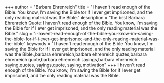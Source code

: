 +++
author = "Barbara Ehrenreich"
title = "I haven't read enough of the Bible. You know, I'm saving the Bible for if I ever get imprisoned, and the only reading material was the Bible."
description = "the best Barbara Ehrenreich Quote: I haven't read enough of the Bible. You know, I'm saving the Bible for if I ever get imprisoned, and the only reading material was the Bible."
slug = "i-havent-read-enough-of-the-bible-you-know-im-saving-the-bible-for-if-i-ever-get-imprisoned-and-the-only-reading-material-was-the-bible"
keywords = "I haven't read enough of the Bible. You know, I'm saving the Bible for if I ever get imprisoned, and the only reading material was the Bible.,barbara ehrenreich,barbara ehrenreich quotes,barbara ehrenreich quote,barbara ehrenreich sayings,barbara ehrenreich saying,quotes, sayings,quote, saying, motivation"
+++
I haven't read enough of the Bible. You know, I'm saving the Bible for if I ever get imprisoned, and the only reading material was the Bible.
